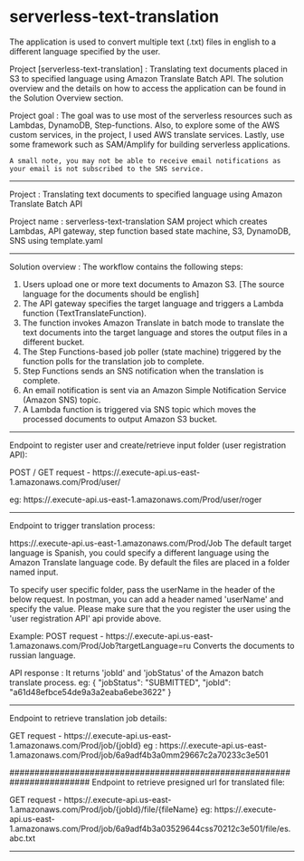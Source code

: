 # serverless-text-translation
 
The application is used to convert multiple text (.txt) files in english to a different language specified by the user.  

Project 
[serverless-text-translation] : 
	Translating text documents placed in S3 to specified language using Amazon Translate Batch API.
	The solution overview and the details on how to access the application can be found in the Solution Overview section.
	
Project goal : 
	The goal was to use most of the serverless resources such as Lambdas, DynamoDB, Step-functions.
Also, to explore some of the AWS custom services, in the project, I used AWS translate services.
Lastly, use some framework such as SAM/Amplify for building serverless applications.


	A small note, you may not be able to receive email notifications as your email is not subscribed to the SNS service.

---------------------------------------------------------------------------------------------------------------
Project :  Translating text documents to specified language using Amazon Translate Batch API

Project name : serverless-text-translation
SAM project which creates Lambdas, API gateway, step function based state machine, S3, DynamoDB, SNS using template.yaml

---------------------------------------------------------------------------------------------------------------
Solution overview :
The workflow contains the following steps:

1. Users upload one or more text documents to Amazon S3. [The source language for the documents should be english]
2. The API gateway specifies the target language and triggers a Lambda function (TextTranslateFunction).
3. The function invokes Amazon Translate in batch mode to translate the text documents into the target language and
stores the output files in a different bucket.
4. The Step Functions-based job poller (state machine) triggered by the function polls for the translation job to
complete.
5. Step Functions sends an SNS notification when the translation is complete.
6. An email notification is sent via an Amazon Simple Notification Service (Amazon SNS) topic.
7. A Lambda function is triggered via SNS topic which moves the processed documents to output Amazon S3 bucket.

---------------------------------------------------------------------------------------------------------------
Endpoint to register user and create/retrieve input folder (user registration API):

POST / GET request -
https://<URL>.execute-api.us-east-1.amazonaws.com/Prod/user/<userName>

eg: https://<URL>.execute-api.us-east-1.amazonaws.com/Prod/user/roger

---------------------------------------------------------------------------------------------------------------
Endpoint to trigger translation process:

https://<URL>.execute-api.us-east-1.amazonaws.com/Prod/Job
The default target language is Spanish, you could specify a different language using the Amazon Translate language code.
By default the files are placed in a folder named input.

To specify user specific folder, pass the userName in the header of the below request.
In postman, you can add a header named 'userName' and specify the value.
Please make sure that the you register the user using the 'user registration API' api provide above.

Example: POST request -
https://<URL>.execute-api.us-east-1.amazonaws.com/Prod/Job?targetLanguage=ru
Converts the documents to russian language.

API response : It returns 'jobId' and 'jobStatus' of the Amazon batch translate process.
eg:
{
    "jobStatus": "SUBMITTED",
    "jobId": "a61d48efbce54de9a3a2eaba6ebe3622"
}

---------------------------------------------------------------------------------------------------------------
Endpoint to retrieve translation job details:

GET request -
https://<URL>.execute-api.us-east-1.amazonaws.com/Prod/job/{jobId}
eg :
https://<URL>.execute-api.us-east-1.amazonaws.com/Prod/job/6a9adf4b3a0mm29667c2a70233c3e501

########################################################################
Endpoint to retrieve presigned url for translated file:

GET request -
https://<URL>.execute-api.us-east-1.amazonaws.com/Prod/job/{jobId}/file/{fileName}
eg:
https://<URL>.execute-api.us-east-1.amazonaws.com/Prod/job/6a9adf4b3a03529644css70212c3e501/file/es.abc.txt

---------------------------------------------------------------------------------------------------------------